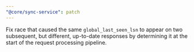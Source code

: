 ```yaml
---
"@core/sync-service": patch
---
```


Fix race that caused the same `global_last_seen_lsn` to appear on two subsequent, but different, up-to-date responses by determining it at the start of the request processing pipeline.
